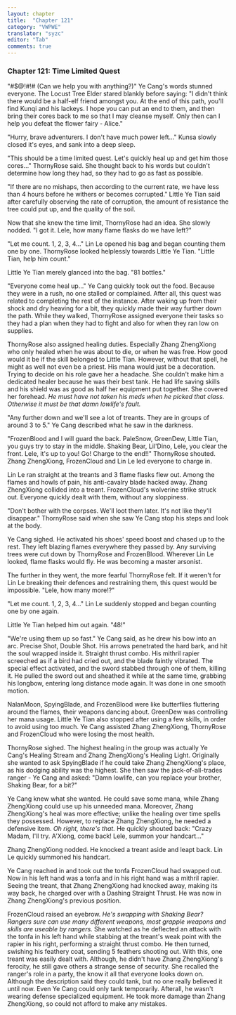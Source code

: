 ```yaml
---
layout: chapter
title:  "Chapter 121"
category: "VWPWE"
translator: "syzc"
editor: "Tab"
comments: true
---
```


### Chapter 121: Time Limited Quest

"#$@!#!# (Can we help you with anything?)" Ye Cang's words stunned everyone. The Locust Tree Elder stared blankly before saying: "I didn't think there would be a half-elf friend amongst you. At the end of this path, you'll find Kunqi and his lackeys. I hope you can put an end to them, and then bring their cores back to me so that I may cleanse myself. Only then can I help you defeat the flower fairy - Alice."

"Hurry, brave adventurers. I don't have much power left..." Kunsa slowly closed it's eyes, and sank into a deep sleep.

"This should be a time limited quest. Let's quickly heal up and get him those cores..." ThornyRose said. She thought back to his words but couldn't determine how long they had, so they had to go as fast as possible.

"If there are no mishaps, then according to the current rate, we have less than 4 hours before he withers or becomes corrupted." Little Ye Tian said after carefully observing the rate of corruption, the amount of resistance the tree could put up, and the quality of the soil. 

Now that she knew the time limit, ThornyRose had an idea. She slowly nodded. "I got it. Lele, how many flame flasks do we have left?"

"Let me count. 1, 2, 3, 4..." Lin Le opened his bag and began counting them one by one. ThornyRose looked helplessly towards Little Ye Tian. "Little Tian, help him count."

Little Ye Tian merely glanced into the bag. "81 bottles."

"Everyone come heal up..." Ye Cang quickly took out the food. Because they were in a rush, no one stalled or complained. After all, this quest was related to completing the rest of the instance. After waking up from their shock and dry heaving for a bit, they quickly made their way further down the path. While they walked, ThornyRose assigned everyone their tasks so they had a plan when they had to fight and also for when they ran low on supplies.

ThornyRose also assigned healing duties. Especially Zhang ZhengXiong who only healed when he was about to die, or when he was free. How good would it be if the skill belonged to Little Tian. However, without that spell, he might as well not even be a priest. His mana would just be a decoration. Trying to decide on his role gave her a headache. She couldn't make him a dedicated healer because he was their best tank. He had life saving skills and his shield was as good as half her equipment put together. She covered her forehead. *He must have not taken his meds when he picked that class. Otherwise it must be that damn lowlife's fault.*

"Any further down and we'll see a lot of treants. They are in groups of around 3 to 5." Ye Cang described what he saw in the darkness.

"FrozenBlood and I will guard the back. PaleSnow, GreenDew, Little Tian, you guys try to stay in the middle. Shaking Bear, Lil'Dino, Lele, you clear the front. Lele, it's up to you! Go! Charge to the end!!" ThornyRose shouted. Zhang ZhengXiong, FrozenCloud and Lin Le led everyone to charge in.

Lin Le ran straight at the treants and 3 flame flasks flew out. Among the flames and howls of pain, his anti-cavalry blade hacked away. Zhang ZhengXiong collided into a treant. FrozenCloud's wolverine strike struck out. Everyone quickly dealt with them, without any sloppiness.

"Don't bother with the corpses. We'll loot them later. It's not like they'll disappear." ThornyRose said when she saw Ye Cang stop his steps and look at the body.

Ye Cang sighed. He activated his shoes' speed boost and chased up to the rest. They left blazing flames everywhere they passed by. Any surviving trees were cut down by ThornyRose and FrozenBlood. Wherever Lin Le looked, flame flasks would fly. He was becoming a master arsonist.

The further in they went, the more fearful ThornyRose felt. If it weren't for Lin Le breaking their defences and restraining them, this quest would be impossible. "Lele, how many more!?"

"Let me count. 1, 2, 3, 4..." Lin Le suddenly stopped and began counting one by one again.

Little Ye Tian helped him out again. "48!"

"We're using them up so fast." Ye Cang said, as he drew his bow into an arc. Precise Shot, Double Shot. His arrows penetrated the hard bark, and hit the soul wrapped inside it. Straight thrust combo. His mithril rapier screeched as if a bird had cried out, and the blade faintly vibrated. The special effect activated, and the sword stabbed through one of them, killing it. He pulled the sword out and sheathed it while at the same time, grabbing his longbow, entering long distance mode again. It was done in one smooth motion.

NalanMoon, SpyingBlade, and FrozenBlood were like butterflies fluttering around the flames, their weapons dancing about. GreenDew was controlling her mana usage. Little Ye Tian also stopped after using a few skills, in order to avoid using too much. Ye Cang assisted Zhang ZhengXiong, ThornyRose and FrozenCloud who were losing the most health. 

ThornyRose sighed. The highest healing in the group was actually Ye Cang's Healing Stream and Zhang ZhengXiong's Healing Light. Originally she wanted to ask SpyingBlade if he could take Zhang ZhengXiong's place, as his dodging ability was the highest. She then saw the jack-of-all-trades ranger - Ye Cang and asked: "Damn lowlife, can you replace your brother, Shaking Bear, for a bit?"

Ye Cang knew what she wanted. He could save some mana, while Zhang ZhengXiong could use up his unneeded mana. Moreover, Zhang ZhengXiong's heal was more effective; unlike the healing over time spells they possessed. However, to replace Zhang ZhengXiong, he needed a defensive item. *Oh right, there's that.* He quickly shouted back: "Crazy Madam, I'll try. A'Xiong, come back! Lele, summon your handcart..."

Zhang ZhengXiong nodded. He knocked a treant aside and leapt back. Lin Le quickly summoned his handcart.

Ye Cang reached in and took out the tonfa FrozenCloud had swapped out. Now in his left hand was a tonfa and in his right hand was a mithril rapier. Seeing the treant, that Zhang ZhengXiong had knocked away, making its way back, he charged over with a Dashing Straight Thrust. He was now in Zhang ZhengXiong's previous position.

FrozenCloud raised an eyebrow. *He's swapping with Shaking Bear? Rangers sure can use many different weapons, most grapple weapons and skills are useable by rangers.* She watched as he deflected an attack with the tonfa in his left hand while stabbing at the treant's weak point with the rapier in his right, performing a straight thrust combo. He then turned, swishing his feathery coat, sending 5 feathers shooting out. With this, one treant was easily dealt with. Although, he didn't have Zhang ZhengXiong's ferocity, he still gave others a strange sense of security. She recalled the ranger's role in a party, the know it all that everyone looks down on. Although the description said they could tank, but no one really believed it until now. Even Ye Cang could only tank temporarily. Afterall, he wasn't wearing defense specialized equipment. He took more damage than Zhang ZhengXiong, so could not afford to make any mistakes.
